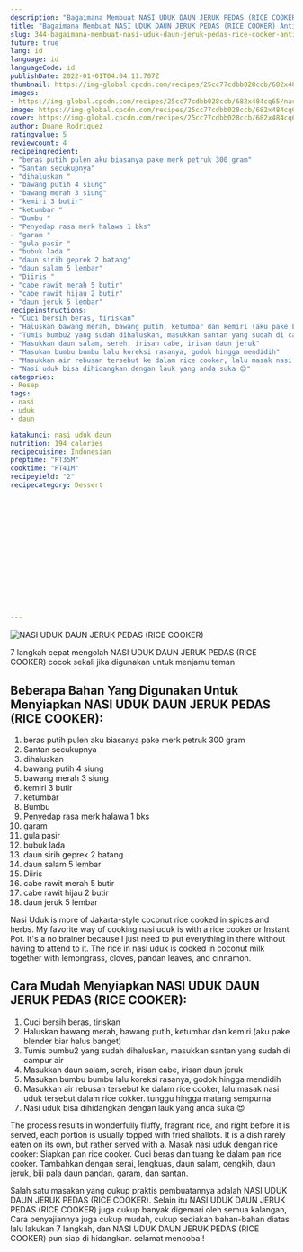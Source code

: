 ```yaml
---
description: "Bagaimana Membuat NASI UDUK DAUN JERUK PEDAS (RICE COOKER) Anti Gagal"
title: "Bagaimana Membuat NASI UDUK DAUN JERUK PEDAS (RICE COOKER) Anti Gagal"
slug: 344-bagaimana-membuat-nasi-uduk-daun-jeruk-pedas-rice-cooker-anti-gagal
future: true
lang: id
language: id
languageCode: id
publishDate: 2022-01-01T04:04:11.707Z 
thumbnail: https://img-global.cpcdn.com/recipes/25cc77cdbb028ccb/682x484cq65/nasi-uduk-daun-jeruk-pedas-rice-cooker-foto-resep-utama.png
images:
- https://img-global.cpcdn.com/recipes/25cc77cdbb028ccb/682x484cq65/nasi-uduk-daun-jeruk-pedas-rice-cooker-foto-resep-utama.png
image: https://img-global.cpcdn.com/recipes/25cc77cdbb028ccb/682x484cq65/nasi-uduk-daun-jeruk-pedas-rice-cooker-foto-resep-utama.png
cover: https://img-global.cpcdn.com/recipes/25cc77cdbb028ccb/682x484cq65/nasi-uduk-daun-jeruk-pedas-rice-cooker-foto-resep-utama.png
author: Duane Rodriquez
ratingvalue: 5
reviewcount: 4
recipeingredient:
- "beras putih pulen aku biasanya pake merk petruk 300 gram"
- "Santan secukupnya"
- "dihaluskan "
- "bawang putih 4 siung"
- "bawang merah 3 siung"
- "kemiri 3 butir"
- "ketumbar "
- "Bumbu "
- "Penyedap rasa merk halawa 1 bks"
- "garam "
- "gula pasir "
- "bubuk lada "
- "daun sirih geprek 2 batang"
- "daun salam 5 lembar"
- "Diiris "
- "cabe rawit merah 5 butir"
- "cabe rawit hijau 2 butir"
- "daun jeruk 5 lembar"
recipeinstructions:
- "Cuci bersih beras, tiriskan"
- "Haluskan bawang merah, bawang putih, ketumbar dan kemiri (aku pake blender biar halus banget)"
- "Tumis bumbu2 yang sudah dihaluskan, masukkan santan yang sudah di campur air"
- "Masukkan daun salam, sereh, irisan cabe, irisan daun jeruk"
- "Masukan bumbu bumbu lalu koreksi rasanya, godok hingga mendidih"
- "Masukkan air rebusan tersebut ke dalam rice cooker, lalu masak nasi uduk tersebut dalam rice cokker. tunggu hingga matang sempurna"
- "Nasi uduk bisa dihidangkan dengan lauk yang anda suka 😍"
categories:
- Resep
tags:
- nasi
- uduk
- daun

katakunci: nasi uduk daun 
nutrition: 194 calories
recipecuisine: Indonesian
preptime: "PT35M"
cooktime: "PT41M"
recipeyield: "2"
recipecategory: Dessert


     
    
    
    
    
    
    
    
    
    
    
      
    
---
```



![NASI UDUK DAUN JERUK PEDAS (RICE COOKER)](https://img-global.cpcdn.com/recipes/25cc77cdbb028ccb/682x484cq65/nasi-uduk-daun-jeruk-pedas-rice-cooker-foto-resep-utama.png)

7 langkah cepat mengolah  NASI UDUK DAUN JERUK PEDAS (RICE COOKER) cocok sekali jika digunakan untuk menjamu teman

<!--inarticleads1-->

## Beberapa Bahan Yang Digunakan Untuk Menyiapkan NASI UDUK DAUN JERUK PEDAS (RICE COOKER):

1. beras putih pulen aku biasanya pake merk petruk 300 gram
1. Santan secukupnya
1. dihaluskan 
1. bawang putih 4 siung
1. bawang merah 3 siung
1. kemiri 3 butir
1. ketumbar 
1. Bumbu 
1. Penyedap rasa merk halawa 1 bks
1. garam 
1. gula pasir 
1. bubuk lada 
1. daun sirih geprek 2 batang
1. daun salam 5 lembar
1. Diiris 
1. cabe rawit merah 5 butir
1. cabe rawit hijau 2 butir
1. daun jeruk 5 lembar

Nasi Uduk is more of Jakarta-style coconut rice cooked in spices and herbs. My favorite way of cooking nasi uduk is with a rice cooker or Instant Pot. It&#39;s a no brainer because I just need to put everything in there without having to attend to it. The rice in nasi uduk is cooked in coconut milk together with lemongrass, cloves, pandan leaves, and cinnamon. 

<!--inarticleads2-->

## Cara Mudah Menyiapkan NASI UDUK DAUN JERUK PEDAS (RICE COOKER):

1. Cuci bersih beras, tiriskan
1. Haluskan bawang merah, bawang putih, ketumbar dan kemiri (aku pake blender biar halus banget)
1. Tumis bumbu2 yang sudah dihaluskan, masukkan santan yang sudah di campur air
1. Masukkan daun salam, sereh, irisan cabe, irisan daun jeruk
1. Masukan bumbu bumbu lalu koreksi rasanya, godok hingga mendidih
1. Masukkan air rebusan tersebut ke dalam rice cooker, lalu masak nasi uduk tersebut dalam rice cokker. tunggu hingga matang sempurna
1. Nasi uduk bisa dihidangkan dengan lauk yang anda suka 😍


The process results in wonderfully fluffy, fragrant rice, and right before it is served, each portion is usually topped with fried shallots. It is a dish rarely eaten on its own, but rather served with a. Masak nasi uduk dengan rice cooker: Siapkan pan rice cooker. Cuci beras dan tuang ke dalam pan rice cooker. Tambahkan dengan serai, lengkuas, daun salam, cengkih, daun jeruk, biji pala daun pandan, garam, dan santan. 

Salah satu masakan yang cukup praktis pembuatannya adalah  NASI UDUK DAUN JERUK PEDAS (RICE COOKER). Selain itu  NASI UDUK DAUN JERUK PEDAS (RICE COOKER)  juga cukup banyak digemari oleh semua kalangan, Cara penyajiannya juga cukup mudah, cukup sediakan bahan-bahan diatas lalu lakukan 7 langkah, dan  NASI UDUK DAUN JERUK PEDAS (RICE COOKER)  pun siap di hidangkan. selamat mencoba !

